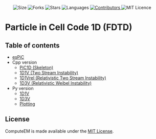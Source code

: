 <!-- Meta-Badges -->
</p>

<p align="center">
    <img alt="Size" src="https://img.shields.io/github/repo-size/cheshirepezz/xPiC1D">
  </a>
  <img alt="Forks" src="https://img.shields.io/github/forks/cheshirepezz/xPiC1D">
  </a>
  <img alt="Stars" src="https://img.shields.io/github/stars/cheshirepezz/xPiC1D">
  </a>
  <img alt="Languages" src="https://img.shields.io/github/languages/count/cheshirepezz/xPiC1D">
  </a>
  <a href="https://github.com/cheshirepezz/xPiC1D/graphs/contributors">
    <img alt="Contributors" src="https://img.shields.io/github/contributors/cheshirepezz/xPiC1D">
  </a>
  <img alt="MIT Licence" src="https://img.shields.io/github/license/cheshirepezz/xPiC1D">
  </a>
  
</p>

# Particle in Cell Code 1D (FDTD)

## Table of contents
* [esPiC](https://github.com/cheshirepezz/xPiC1D/tree/master/esPiC)
* Cpp version
    * [PiC1D (Skeleton)](https://github.com/cheshirepezz/xPiC1D/tree/master/C%2B%2B/skeleton)
    * [1D1V (Two Stream Instability)](https://github.com/cheshirepezz/xPiC1D/tree/master/C%2B%2B/1D1V)
    * [1D1Vrel (Relativistic Two Stream Instability)](https://github.com/cheshirepezz/xPiC1D/tree/master/C%2B%2B/1D1Vrel)
    * [1D3V (Relativistic Weibel Instability)](https://github.com/cheshirepezz/xPiC1D/tree/master/C%2B%2B/1D3V)
* Py version
    * [1D1V](https://github.com/cheshirepezz/xPiC1D/tree/master/Py.Py/1D1V)
    * [1D3V](https://github.com/cheshirepezz/xPiC1D/tree/master/Py.Py/1D3V)
    * [Plotting](https://github.com/cheshirepezz/xPiC1D/tree/master/Py.Py/Plotting)

## License

ComputeEM is made available under the [MIT License](https://github.com/cheshirepezz/PiC1d/blob/master/LICENSE).
